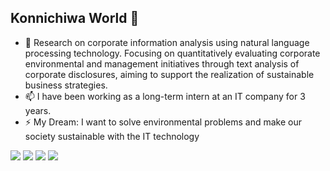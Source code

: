 ## Konnichiwa World 👋

<!--
**TaichiEto/TaichiEto** is a ✨ _special_ ✨ repository because its `README.md` (this file) appears on your GitHub profile.

Here are some ideas to get you started:

- 🔭 I’m currently working on ...
- 🌱 I’m currently learning ...
- 👯 I’m looking to collaborate on ...
- 🤔 I’m looking for help with ...
- 💬 Ask me about ...
- 📫 How to reach me: ...
- 😄 Pronouns: ...
- ⚡ Fun fact: ...
-->

- 🔭 Research on corporate information analysis using natural language processing technology. Focusing on quantitatively evaluating corporate environmental and management initiatives through text analysis of corporate disclosures, aiming to support the realization of sustainable business strategies.
- 📫 I have been working as a long-term intern at an IT company for 3 years.
- ⚡ My Dream: I want to solve environmental problems and make our society sustainable with the IT technology

![](http://github-profile-summary-cards2.vercel.app/api/cards/profile-details?username=TaichiEto&theme=algolia)
![](http://github-profile-summary-cards2.vercel.app/api/cards/stats?username=TaichiEto&theme=algolia)
![](http://github-profile-summary-cards2.vercel.app/api/cards/repos-per-language?username=TaichiEto&theme=algolia)
![](http://github-profile-summary-cards2.vercel.app/api/cards/most-commit-language?username=TaichiEto&theme=algolia)
